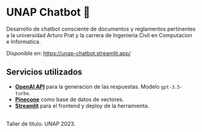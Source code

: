# UNAP Chatbot 🤖

Desarrollo de chatbot consciente de documentos y reglamentos pertinentes a la universidad Arturo Prat y la carrera de Ingenieria Civil en Computacion e Informatica.

Disponible en: <https://unap-chatbot.streamlit.app/>

## Servicios utilizados

- [**OpenAI API**](https://openai.com/blog/openai-api) para la generacion de las respuestas. Modelo `gpt-3.5-turbo`.
- [**Pinecone**](https://www.pinecone.io/) como base de datos de vectores.
- [**Streamlit**](https://streamlit.io/) para el frontend y deploy de la herramienta.

\
Taller de titulo. UNAP 2023.
